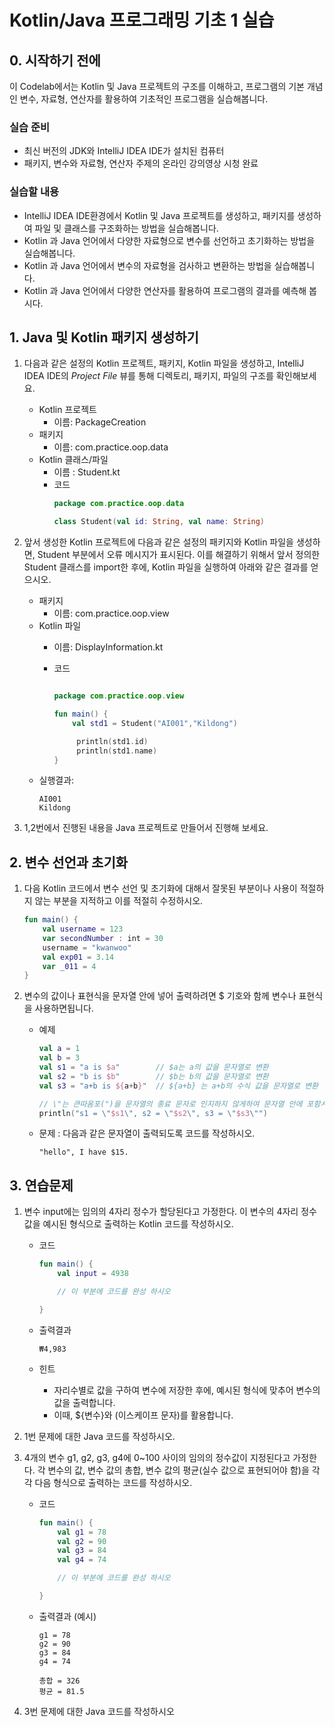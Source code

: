 # Kotlin/Java 프로그래밍 기초 1 실습

## 0. 시작하기 전에

이 Codelab에서는 Kotlin 및 Java 프로젝트의 구조를 이해하고, 프로그램의 기본 개념인  변수, 자료형, 연산자를 활용하여 기초적인 프로그램을 실습해봅니다.

### 실습 준비

- 최신 버전의 JDK와 IntelliJ IDEA IDE가 설치된 컴퓨터
- 패키지, 변수와 자료형, 연산자 주제의 온라인 강의영상 시청 완료

### 실습할 내용

- IntelliJ IDEA IDE환경에서 Kotlin 및 Java 프로젝트를 생성하고, 패키지를 생성하여 파일 및 클래스를 구조화하는 방법을 실습해봅니다.
- Kotlin 과 Java 언어에서 다양한 자료형으로 변수를 선언하고 초기화하는 방법을 실습해봅니다.
- Kotlin 과 Java 언어에서 변수의 자료형을 검사하고 변환하는 방법을 실습해봅니다.
- Kotlin 과 Java 언어에서 다양한 연산자를 활용하여 프로그램의 결과를 예측해 봅시다. 

## 1. Java 및 Kotlin 패키지 생성하기

1. 다음과 같은 설정의 Kotlin 프로젝트, 패키지, Kotlin 파일을 생성하고, IntelliJ IDEA IDE의 *Project File* 뷰를 통해 디렉토리, 패키지, 파일의 구조를 확인해보세요. 
	- Kotlin 프로젝트  
		- 이름: PackageCreation
	- 패키지
		- 이름: com.practice.oop.data     
	- Kotlin 클래스/파일
		- 이름 : Student.kt
		- 코드 
			```kotlin
			package com.practice.oop.data
     
			class Student(val id: String, val name: String)
			```

2. 앞서 생성한 Kotlin 프로젝트에 다음과 같은 설정의 패키지와 Kotlin 파일을 생성하면, Student 부분에서 오류 메시지가 표시된다. 이를 해결하기 위해서 앞서 정의한 Student 클래스를 import한 후에, Kotlin 파일을 실행하여 아래와 같은 결과를 얻으시오.
 	- 패키지 
 		- 이름: com.practice.oop.view    
	- Kotlin 파일 
		- 이름: DisplayInformation.kt
		- 코드
		
			``` kotlin
			
			package com.practice.oop.view
			
			fun main() {
				val std1 = Student("AI001","Kildong")
       
			     println(std1.id)
			     println(std1.name)         
			}
			```
	- 실행결과:
		```
		AI001
		Kildong
		```

3. 1,2번에서 진행된 내용을 Java 프로젝트로 만들어서 진행해 보세요. 

## 2. 변수 선언과 초기화

1. 다음 Kotlin 코드에서 변수 선언 및 초기화에 대해서 잘못된 부분이나 사용이 적절하지 않는 부분을 지적하고 이를 적절히 수정하시오.
   
   ```kotlin
   fun main() { 
       val username = 123
       var secondNumber : int = 30
       username = "kwanwoo"
       val exp01 = 3.14
       var _011 = 4    
   }
   ```

2. 변수의 값이나 표현식을 문자열 안에 넣어 출력하려면 \$ 기호와 함께 변수나 표현식을 사용하면됩니다. 
   
   - 예제
     
     ```kotlin
     val a = 1
     val b = 3
     val s1 = "a is $a"        // $a는 a의 값을 문자열로 변환
     val s2 = "b is $b"        // $b는 b의 값을 문자열로 변환
     val s3 = "a+b is ${a+b}"  // ${a+b} 는 a+b의 수식 값을 문자열로 변환
     
     // \"는 큰따옴포(")을 문자열의 종료 문자로 인지하지 않게하여 문자열 안에 포함시킴
     println("s1 = \"$s1\", s2 = \"$s2\", s3 = \"$s3\"")  
     ```
   
   - 문제 : 다음과 같은 문자열이 출력되도록 코드를 작성하시오.
     
     ```
     "hello", I have $15.
     ```

## 3. 연습문제

1. 변수 input에는 임의의 4자리 정수가 할당된다고 가정한다. 이 변수의 4자리 정수 값을 예시된 형식으로 출력하는 Kotlin 코드를 작성하시오.
	- 코드
     
		```kotlin
		fun main() {
			val input = 4938
     
			// 이 부분에 코드를 완성 하시오
     
		}
		```
	- 출력결과
     
		```
		₩4,983
		```
	- 힌트
		- 자리수별로 값을 구하여 변수에 저장한 후에, 예시된 형식에 맞추어 변수의 값을 출력합니다.
		- 이때, ${변수}와 \(이스케이프 문자)를 활용합니다.

2. 1번 문제에 대한 Java 코드를 작성하시오.

3. 4개의 변수 g1, g2, g3, g4에 0~100 사이의 임의의 정수값이 지정된다고 가정한다. 각 변수의 값, 변수 값의 총합, 변수 값의 평균(실수 값으로 표현되어야 함)을 각각 다음 형식으로 출력하는 코드를 작성하시오.
   - 코드
     ```kotlin
     fun main() {
         val g1 = 78
         val g2 = 90
         val g3 = 84
         val g4 = 74
     
         // 이 부분에 코드를 완성 하시오
     
     }
     ```
   - 출력결과 (예시)
     
     ```
     g1 = 78
     g2 = 90
     g3 = 84
     g4 = 74
     
     총합 = 326
     평균 = 81.5
     ```
4. 3번 문제에 대한 Java 코드를 작성하시오
